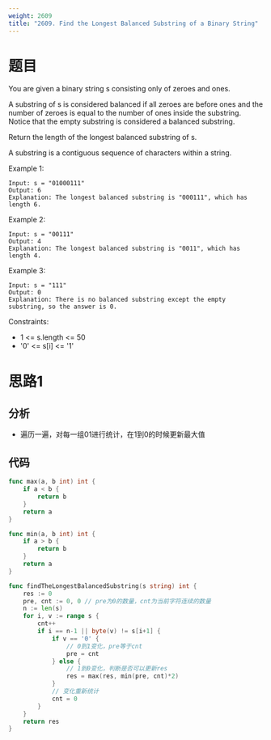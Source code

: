 ```yaml
---
weight: 2609
title: "2609. Find the Longest Balanced Substring of a Binary String"
---
```


# 题目

You are given a binary string s consisting only of zeroes and ones.

A substring of s is considered balanced if all zeroes are before ones and the number of zeroes is equal to the number of ones inside the substring. Notice that the empty substring is considered a balanced substring.

Return the length of the longest balanced substring of s.

A substring is a contiguous sequence of characters within a string.

Example 1:

```
Input: s = "01000111"
Output: 6
Explanation: The longest balanced substring is "000111", which has length 6.
```

Example 2:

```
Input: s = "00111"
Output: 4
Explanation: The longest balanced substring is "0011", which has length 4.
```

Example 3:

```
Input: s = "111"
Output: 0
Explanation: There is no balanced substring except the empty substring, so the answer is 0.
```

Constraints:

- 1 <= s.length <= 50
- '0' <= s[i] <= '1'

# 思路1

## 分析

- 遍历一遍，对每一组01进行统计，在1到0的时候更新最大值

## 代码

```go
func max(a, b int) int {
	if a < b {
		return b
	}
	return a
}

func min(a, b int) int {
	if a > b {
		return b
	}
	return a
}

func findTheLongestBalancedSubstring(s string) int {
	res := 0
	pre, cnt := 0, 0 // pre为0的数量，cnt为当前字符连续的数量
	n := len(s)
	for i, v := range s {
		cnt++
		if i == n-1 || byte(v) != s[i+1] {
			if v == '0' {
				// 0到1变化，pre等于cnt
				pre = cnt
			} else {
				// 1到0变化，判断是否可以更新res
				res = max(res, min(pre, cnt)*2)
			}
			// 变化重新统计
			cnt = 0
		}
	}
	return res
}
```
